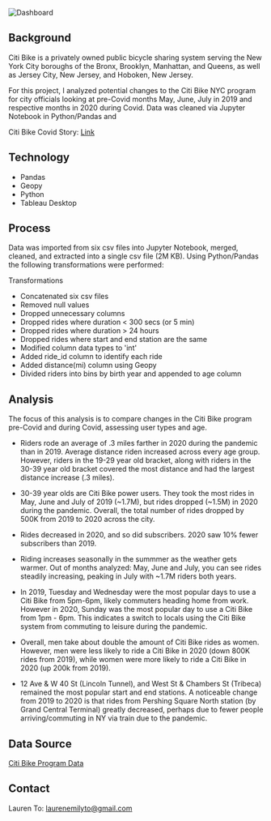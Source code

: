 ![Dashboard](https://i.pinimg.com/originals/8d/1e/18/8d1e18d24c94e1b3fdf432796a6f1b21.jpg)

## Background
Citi Bike is a privately owned public bicycle sharing system serving the New York City boroughs of the Bronx, Brooklyn, Manhattan, and Queens, as well as Jersey City, New Jersey, and Hoboken, New Jersey. 

For this project, I analyzed potential changes to the Citi Bike NYC program for city officials looking at pre-Covid months May, June, July in 2019 and respective months in 2020 during Covid. Data was cleaned via Jupyter Notebook in Python/Pandas and 

Citi Bike Covid Story: [Link](https://public.tableau.com/app/profile/lauren.to8058/viz/CitiBikeCovidAnalysis/CitiBikeStory?publish=yes)

## Technology
- Pandas
- Geopy
- Python
- Tableau Desktop

## Process
Data was imported from six csv files into Jupyter Notebook, merged, cleaned, and extracted into a single csv file (2M KB). Using Python/Pandas the following transformations were performed: 

Transformations
- Concatenated six csv files
- Removed null values
- Dropped unnecessary columns
- Dropped rides where duration < 300 secs (or 5 min)
- Dropped rides where duration > 24 hours
- Dropped rides where start and end station are the same
- Modified column data types to 'int'
- Added ride_id column to identify each ride
- Added distance(mi) column using Geopy
- Divided riders into bins by birth year and appended to age column

## Analysis
The focus of this analysis is to compare changes in the Citi Bike program pre-Covid and during Covid, assessing user types and age. 

- Riders rode an average of .3 miles farther in 2020 during the pandemic than in 2019. Average distance riden increased across every age group. However, riders in the 19-29 year old bracket, along with riders in the 30-39 year old bracket covered the most distance and had the largest distance increase (.3 miles). 

- 30-39 year olds are Citi Bike power users. They took the most rides in May, June and July of 2019 (~1.7M), but rides dropped (~1.5M) in 2020 during the pandemic. Overall, the total number of rides dropped by 500K from 2019 to 2020 across the city. 

- Rides decreased in 2020, and so did subscribers. 2020 saw 10% fewer subscribers than 2019.  

- Riding increases seasonally in the summmer as the weather gets warmer. Out of months analyzed: May, June and July, you can see rides steadily increasing, peaking in July with ~1.7M riders both years.

- In 2019, Tuesday and Wednesday were the most popular days to use a Citi Bike from 5pm-6pm, likely commuters heading home from work. However in 2020, Sunday was the most popular day to use a Citi Bike from 1pm - 6pm. This indicates a switch to locals using the Citi Bike system from commuting to leisure during the pandemic.

- Overall, men take about double the amount of Citi Bike rides as women. However, men were less likely to ride a Citi Bike in 2020 (down 800K rides from 2019), while women were more likely to ride a Citi Bike in 2020 (up 200k from 2019).

- 12 Ave & W 40 St (Lincoln Tunnel), and West St & Chambers St (Tribeca) remained the most popular start and end stations. A noticeable change from 2019 to 2020 is that rides from Pershing Square North station (by Grand Central Terminal) greatly decreased, perhaps due to fewer people arriving/commuting in NY via train due to the pandemic. 


## Data Source
[Citi Bike Program Data](https://ride.citibikenyc.com/system-data)

## Contact
Lauren To: [laurenemilyto@gmail.com](laurenemilyto@gmail.com)
